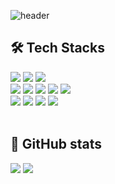 ![header](https://capsule-render.vercel.app/api?type=Speech&color=30D158&height=180&section=header&text=Jihye's%20GitHub&fontSize=45&fontColor=ffffff&fontAlign=70&fontAlignY=50&desc=Hi,%20there!&descSize=30&descColor=ffffff&descAlign=80&descAlignY=25)
## 🛠️ Tech Stacks
<div>
  <!-- 안드로이드 -->
  <img src="https://img.shields.io/badge/Android-3DDC84?style=for-the-badge&logo=Android&logoColor=white">
  <img src="https://img.shields.io/badge/Java-007396?style=for-the-badge&logo=Java&logoColor=white">
  <img src="https://img.shields.io/badge/kotlin-7F52FF?style=for-the-badge&logo=kotlin&logoColor=white">
  <br>
  <!-- 프론트엔드 -->
  <img src="https://img.shields.io/badge/Javascript-F7DF1E?style=for-the-badge&logo=Javascript&logoColor=white">
  <img src="https://img.shields.io/badge/React-61DAFB?style=for-the-badge&logo=React&logoColor=white">
  <img src="https://img.shields.io/badge/Tailwind CSS-06B6D4?style=for-the-badge&logo=Tailwind CSS&logoColor=white">
  <img src="https://img.shields.io/badge/StyledComponents-DB7093?style=for-the-badge&logo=StyledComponents&logoColor=white">
  <img src="https://img.shields.io/badge/Bootstrap-7952B3?style=for-the-badge&logo=Bootstrap&logoColor=white">
  <br>
  <!-- 그 외 -->
  <img src="https://img.shields.io/badge/python-3776AB?style=for-the-badge&logo=python&logoColor=white">
  <img src="https://img.shields.io/badge/C++-00599C?style=for-the-badge&logo=C%2B%2B&logoColor=white">
  <img src="https://img.shields.io/badge/MySQL-4479A1?style=for-the-badge&logo=MySQL&logoColor=white">
  <img src="https://img.shields.io/badge/Firebase-FFCA28?style=for-the-badge&logo=Firebase&logoColor=white">
</div>

<br>

## 🏅 GitHub stats
<div>
<img src="https://github-readme-stats.vercel.app/api?username=modzivv&bg_color=60,ffffff,ffffff&title_color=000000&text_color=000000" />
<img src="https://github-readme-stats.vercel.app/api/top-langs/?username=modzivv&layout=compact&bg_color=60,ffffff,ffffff&title_color=000000&text_color=000000" />
</div>
